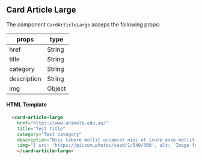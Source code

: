 ## Card Article Large

The component `CardArticleLarge` acceps the following props:

| props    	   | type    	|
|------------- |---------	|
| href   	     | String  	|
| title    	   | String  	|
| category     | String   |
| description  | String   |
| img          | Object   |

#### HTML Template

```html
  <card-article-large
    href="https://www.unimelb.edu.au/"
    title="Test title"
    category="Test category"
    description="Nisi labore mollit occaecat nisi et irure esse mollit veniam in."
    :img="{ src: 'https://picsum.photos/seed/1/540/360', alt: 'Image for example purposes.' }">
    </card-article-large>
```
